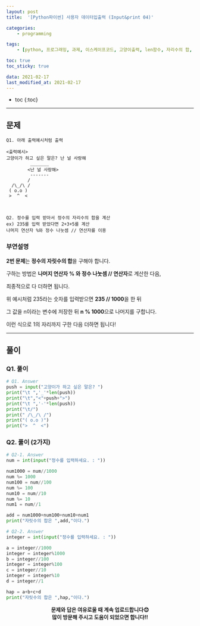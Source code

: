 ```yaml
---
layout: post
title:  '[Python파이썬] 사용자 데이터입출력 (Input&print 04)'

categories:
    - programming

tags:
    - [python, 프로그래밍, 과제, 이스케이프코드, 고양이출력, len함수, 자리수의 합, 자릿수의 합]

toc: true
toc_sticky: true

data: 2021-02-17
last_modified_at: 2021-02-17
---
```


* toc
{:toc}

---

## 문제

    Q1. 아래 출력예시처럼 출력

    <출력예시>
    고양이가 하고 싶은 말은? 난 널 사랑해
             _______
            <난 널 사랑해>
             -------
            /
      /\_/\ /
     ( o.o )
     >  ^  < 



    Q2. 정수를 입력 받아서 정수의 자리수의 합을 계산
    ex) 235를 입력 받았다면 2+3+5를 계산
    나머지 연산자 %와 정수 나눗셈 // 연산자를 이용


### 부연설명

**2번 문제**는 **정수의 자릿수의 합**을 구해야 합니다.<br>

구하는 방법은 **나머지 연산자 % 와 정수 나눗셈 // 연산자**로 계산한 다음,<br>

최종적으로 다 더하면 됩니다.<br>

위 예시처럼 235라는 숫자를 입력받으면 **235 // 1000**을 한 뒤<br>

그 값을 n이라는 변수에 저장한 뒤 **n % 1000**으로 나머지를 구합니다.<br>

이런 식으로 1의 자리까지 구한 다음 더하면 됩니다!

---

## 풀이

### Q1. 풀이

~~~python
# Q1. Answer
push = input("고양이가 하고 싶은 말은? ")
print("\t ",'_'*len(push))
print("\t","<"+push+">")
print("\t ",'-'*len(push))
print("\t/")
print(" /\_/\ /")
print("( o.o )")
print(">  ^  <")
~~~

### Q2. 풀이 (2가지)

~~~python
# Q2-1. Answer
num = int(input("정수를 입력하세요. : "))

num1000 = num//1000
num %= 1000
num100 = num//100
num %= 100
num10 = num//10
num %= 10
num1 = num//1

add = num1000+num100+num10+num1
print("자릿수의 합은 ",add,"이다.")
~~~

~~~python
# Q2-2. Answer
integer = int(input("정수를 입력하세요. : "))

a = integer//1000
integer = integer%1000
b = integer//100
integer = integer%100
c = integer//10
integer = integer%10
d = integer//1

hap = a+b+c+d
print("자릿수의 합은 ",hap,"이다.")
~~~

<center>

<b>문제와 답은 여유로울 때 계속 업로드합니다😊<br>
많이 방문해 주시고 도움이 되었으면 합니다!!</b>

</center>
